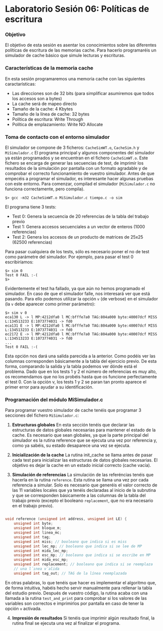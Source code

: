 # Laboratorio Sesión 06: Políticas de escritura

### Objetivo

El objetivo de esta sesión es asentar los conocimientos sobre las diferentes políticas de escritura de las memorias cache. Para hacerlo programaréis un simulador de cache básico que simule lecturas y escrituras.

### Características de la memoria cache

En esta sesión programaremos una memoria cache con las siguientes caractarísticas:

* Las direcciones son de 32 bits (para simplificar asumiremos que todos los accesos son a bytes)
* La cache será de mapeo directo
* Tamaño de la cache: 4 Kbytes
* Tamaño de la línea de cache: 32 bytes
* Política de escritura: Write Through
* Política de emplazamiento: Write NO Allocate

### Toma de contacto con el entorno simulador

El simulador se compone de 3 ficheros: ```CacheSimWT.o```, ```CacheSim.h``` y ```MiSimulador.c``` El programa principal y algunos componentes del simulador ya están programados y se encuentran en el fichero ```CacheSimWT.o```. Este fichero se encarga de generar las secuencias de test, de imprimir los resultados de la simulación por pantalla con un formato agradable y de comprobar el correcto funcionamiento de vuestro simulador. Antes de que empecéis a programar el simulador, es interesante hacer algunas pruebas con este entorno. Para comenzar, compilad el simulador (```MiSimulador.c``` no funciona correctamente, pero compila).

```$> gcc -m32 CacheSimWT.o MiSimulador.c tiempo.c -o sim```

El programa tiene 3 tests:

* Test 0: Genera la secuencia de 20 referencias de la tabla del trabajo previo
* Test 1: Genera accesos secuenciales a un vector de enteros (1000 referencias)
* Test 2: Genera los accesos de un producto de matrices de 25x25 (62500 referencias)

Para pasar cualquiera de los tests, sólo es necesario poner el no de test como parámetre del simulador. Por ejemplo, para pasar el test 0 escribiríamos:

```
$> sim 0
Test 0 FAIL :-(
$>
```

Evidentemente el test ha fallado, ya que aún no hemos programado el simulador. En caso de que el simulador falle, nos interesará ver que está pasando. Para ello podemos utilizar la opción ```v``` (de verbose) en el simulador (la ```v``` debe aparecer como primer parámetro):

```
$> sim v 0
eca130 L -> l MP:4212dfa0 l MC:bfffe7a0 TAG:804a000 byte:40007dcf MISS L:134513233 E:1073774031 -> fd0
eca131 E -> l MP:4212dfa0 l MC:bfffe7a0 TAG:804a000 byte:40007dcf MISS L:134513233 E:1073774031 -> fd0
ec2172 E -> l MP:4212dfa0 l MC:bfffe7a0 TAG:804a000 byte:40007dcf MISS L:134513233 E:1073774031 -> fd0
...
Test 0 FAIL :-(
```

Esta opción nos dará una salida parecida a la anterior. Como podéis ver las columnas corresponden básicamente a la tabla del ejercicio previo. De esta forma, comparando la salida y la tabla podemos ver dónde está el problema. Dado que en los tests 1 y 2 el número de referencias es muy alto, os recomendamos que no los probéis hasta que os funcione perfectamente el test 0. Con la opción v, los tests 1 y 2 se paran tan pronto aparece el primer error para ayudar a su identificación.

### Programación del módulo MiSimulador.c

Para programar vuestro simulador de cache tenéis que programar 3 secciones del fichero ```MiSimulador.c```:

1. **Estructuras globales** En esta sección tenéis que declarar las estructuras de datos globales necesarias para mantener el estado de la cache. Es necesario que sean globales, ya que la parte principal del simulador es la rutina reference que se ejecuta una vez por referencia y, como ya sabéis, su estado desaparece una vez se ejecuta.

2. **Inicialización de la cache** La rutina init_cache se llama antes de pasar cada test para inicializar las estructuras de datos globales necesarias. El objetivo es dejar la cache en un estado inicial correcto (cache vacía). 

3. **Simulación de referencias** La simulación de las referéncias tenéis que hacerla en la rutina ```reference```. Esta rutina se llama una vez por cada referencia a simular. Solo es necesario que generéis el valor correcto de las 11 variables locales que ya tenéis declaradas al inicio de la subrutina y que se corresponden básicamente a las columnas de la tabla del trabajo previo (excepto el booleano ```replacement```, que no era necesario en el trabajo previo).

``` c

void reference (unsigned int address, unsigned int LE) {
    unsigned int byte;
    unsigned int bloque_m;
    unsigned int linea_mc;
    unsigned int tag;
    unsigned int miss; // booleano que indica si es miss
    unsigned int lec_mp; // booleano que indica si se lee de MP
    unsigned int mida_lec_mp;
    unsigned int esc_mp; // booleano que indica si se escribe en MP
    unsigned int mida_esc_mp;
    unsigned int replacement; // booleano que indica si se reemplaza
    // una l´ınea v´alida
    unsigned int tag_out; // TAG de la línea reemplazada

```

En otras palabras, lo que tenéis que hacer es implementar el algoritmo que, de forma intuitiva, habéis hecho servir manualmente para rellenar la tabla del estudio previo. Después de vuestro código, la rutina acaba con una llamada a la rutina ```test_and_print``` para comprobar si los valores de las variables son correctos e imprimirlos por pantalla en caso de tener la opción ```v``` activada.

4. **Impresión de resultados** Si tenéis que imprimir algún resultado final, la rutina final se ejecuta una vez al finalizar el programa.
